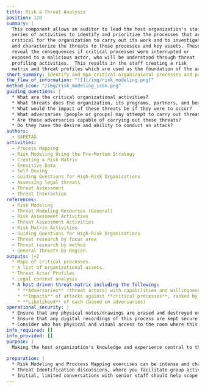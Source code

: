 ```yaml
---
title: Risk & Threat Analysis
position: 120
summary: |
  This component allows an auditor to lead the host organization's staff in a
  series of activities to identify and prioritize the processes that are
  critical for the organization to carry out its work and to investigate 
  and characterize the threats to those processes and key assets. These activities will
  reveal the consequences if critical processes were interrupted or
  exposed to a malicious actor, who will be understood through threat 
  profiling activities.  This results in the staff creating a risk
  matrix and threat profiles which are used as the foundation of the auditor's recommendations.
short_summary: Identify and mpa critical organizaional processes and profile the possible attackers in order to develop a risk matrix.
the_flow_of_information: "![](/img/risk_modeling.png)"
method_icon: "/img/risk_modeling_icon.png"
guiding_questions: |
  * What are the critical organizational activities?
  * What threats does the organization, its programs, partners, and beneficiaries face?
  * What would the impact of these threats be if they were to occur?
  * What adversaries (people or groups) may attempt to carry out threats?
  * Are those adversaries capable of carrying out these threats?
  * Do they have the desire and ability to conduct an attack?
authors:
  - SAFETAG
activities:
  - Process Mapping
  - Risk Modeling Using the Pre-Mortem Strategy
  - Creating a Risk Matrix
  - Sensitive Data
  - Self Doxing
  - Guiding Questions for High-Risk Organisations
  - Assessing legal threats
  - Threat Assessment
  - Threat Interaction
references:
  - Risk Modeling
  - Threat Modeling Resources (General)
  - Risk Assessment Activities
  - Threat Assessment Activities
  - Risk Matrix Activities
  - Guiding Questions for High-Risk Organisations
  - Threat research by focus area
  - Threat research by method
  - General Threats by Region
outputs: |+2
  * Maps of critical processes.
  * A list of organizational assets.
  * Threat Actor Profiles
  * Legal context analysis
  * A host driven threat-matrix including the following:
    * **Adversaries** (threat actors) with capabilities and willingness
    * **Impacts** of attacks against **critical processes**, ranked by severity
    * **Likelihood** of each (based on adversaries)
operational_security: |
  * Ensure that any physical notes/drawings are erased and destroyed once digitally recorded.
  * Ensure that any digital recordings of this process are kept secure and encrypted.
  * Consider who has physical and visual access to the room where this process takes place, and if the room can be secured if this activity may span long/overnight breaks.
info_required: []
info_provided: []
purpose: |
  Making the host organization's knowledge and experience central to the risk assessment process allows the auditor to put discovered threats and recommendations into the host's own narrative. With greater ownership of the process the staff will be more engaged in addressing the threats identified when the audit is complete. [^social_engineering_important_all] By engaging as many staff as possible the auditor is also providing a framework for staff to examine future concerns when the auditor is gone. The existing in/formal security practices captured during this process will be used to remove organizational and psycho-social barriers to starting new practices.
  
preparation: |
  * Risk Modeling and Proccess Mapping exercises can be intense and challenging to facilitate.   Risk modeling will require a mixed approach of exercises, and the order which you identify each component will vary depending upon the organization. Prepare and review your exercises, and plan for how they will flow together. Note your specific desired outcomes to easily recover or re-direct the activity based on emergent needs. Review the [Frontline Defenders' Risk Assessment Activity](https://www.frontlinedefenders.org/sites/default/files/workbook_eng_master.pdf) if needed.
  * Threat Identification discussions, where you facilitate group activities where staff identify possible adversaries and the threats that they have/can leverage against the group, can trigger strong emotions and be draining for the participants. Prepare accordingly to schedule this with downtime (i.e. not right before or after another intense exercise) and to have a plan to address the psychosocial needs of individuals.
  * Initial, limited conversations with senior staff should help scope and guide group exercises
---
```

